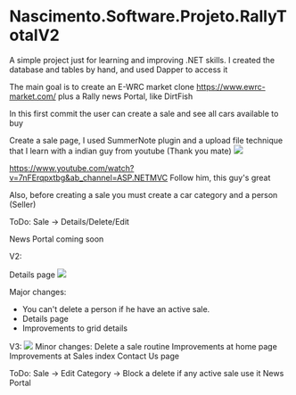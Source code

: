 # Nascimento.Software.Projeto.RallyTotalV2


A simple project just for learning and improving .NET skills. I created the database and tables by hand, and used Dapper to access it

The main goal is to create an E-WRC market clone https://www.ewrc-market.com/   plus a Rally news Portal, like DirtFish

In this first commit the user can create a sale and see all cars available to buy

Create a sale page, I used SummerNote plugin and a upload file technique that I learn with a indian guy from youtube (Thank you mate)
<img src="https://github.com/Gabriel-0216/Nascimento.Software.Projeto.RallyTotalV2/blob/master/ImagesFolder/001_CreatingSale.PNG">

https://www.youtube.com/watch?v=7nFErqpxtbg&ab_channel=ASP.NETMVC 
Follow him, this guy's great

Also, before creating a sale you must create a car category and a person (Seller)

ToDo: Sale -> Details/Delete/Edit

News Portal coming soon


V2:

Details page
<img src="https://github.com/Gabriel-0216/Nascimento.Software.Projeto.RallyTotalV2/blob/master/ImagesFolder/003_Details.PNG">

Major changes: 
- You can't delete a person if he have an active sale.
- Details page
- Improvements to grid details

V3: 
<img src="https://github.com/Gabriel-0216/Nascimento.Software.Projeto.RallyTotalV2/blob/master/ImagesFolder/003_SalesGrid.PNG">
Minor changes:
Delete a sale routine
Improvements at home page
Improvements at Sales index
Contact Us page


ToDo:
Sale -> Edit
Category -> Block a delete if any active sale use it
News Portal


